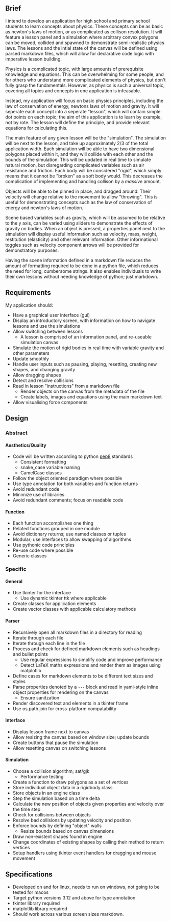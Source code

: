 ## Brief
I intend to develop an application for high school and primary school students to learn concepts about physics. These concepts can be as basic as newton's laws of motion, or as complicated as collison resolution. It will feature a lesson panel and a simulation where arbitrary convex polygons can be moved, collided and spawned to demonstrate semi-realistic physics laws. The lessons and the intial state of the canvas will be defined using parsed markdown files, which will allow for declarative code logic with imperative lesson building.

Physics is a complicated topic, with large amounts of prerequisite knowledge and equations. This can be overwhelming for some people, and for others who understand more complicated elements of physics, but don't fully grasp the fundamentals. However, as physics is such a universal topic, covering all topics and concepts in one application is infeasable.

Instead, my application will focus on basic physics principles, including the law of conservation of energy, newtons laws of motion and gravity. It will seperate each concept into a seperate "lesson", which will contain simple dot points on each topic; the aim of this application is to learn by example, not by rote. The lesson will define the principle, and provide relevant equations for calculating this.

The main feature of any given lesson will be the "simulation". The simulation will be next to the lesson, and take up approximately 2/3 of the total application width. Each simulation will be able to have two dimensional polygons placed within it, and they will collide with each other and the bounds of the simulation. This will be updated in real time to simulate natural motion, but disregarding complicated variables such as air resistance and friction. Each body will be considered "rigid", which simply means that it cannot be "broken" as a soft body would. This decreases the complication of implementing and handling collison by a *massive* amount.

Objects will be able to be pinned in place, and dragged around. Their velocity will change relative to the movement to allow "throwing". This is useful for demonstrating concepts such as the law of conservation of energy and newton's laws of motion.

Scene based variables such as gravity, which will be assumed to be relative to the y axis, can be varied using sliders to demonstrate the effects of gravity on bodies. When an object is pressed, a properties panel next to the simulation will display useful information such as velocity, mass, weight, restitution (elasticity) and other relevant information. Other informational toggles such as velocity component arrows will be provided for demonstratory purposes.

Having the scene information defined in a markdown file reduces the amount of formatting required to be done in a python file, which reduces the need for long, cumbersome strings. It also enables individuals to write their own lessons without needing knowledge of python; just markdown.


## Requirements
My application should:
- Have a graphical user interface (gui)
- Display an introductory screen, with information on how to navigate lessons and use the simulations
- Allow switching between lessons
    - A lesson is comprised of an information panel, and re-useable simulation canvas
- Simulate the motion of rigid bodies in real time with variable gravity and other parameters
- Update smoothly
- Handle user inputs such as pausing, playing, resetting, creating new shapes, and changing gravity
- Allow dragging shapes
- Detect and resolve collisions
- Read in lesson "instructions" from a markdown file
    - Render objects on the canvas from the metadata of the file
    - Create labels, images and equations using the main markdown text
- Allow visualising force components

## Design
### Abstract
#### Aesthetics/Quality
- Code will be written according to python [pep8](https://peps.python.org/pep-0008/) standards
    - Consistent formatting
    - snake_case variable naming
    - CamelCase classes
- Follow the object oriented paradigm where possible
- Use type annotation for both variables and function returns
- Avoid redundant code
- Minimize use of libraries
- Avoid redundant comments; focus on readable code

#### Function
- Each function accomplishes one thing
- Related functions grouped in one module
- Avoid dictionary returns; use named classes or tuples
- Modular; use interfaces to allow swapping of algorithms
- Use pythonic code principles
- Re-use code where possible
- Generic classes

### Specific
#### General
- Use tkinter for the interface
    - Use dynamic tkinter ttk where applicable
- Create classes for application elements
- Create vector classes with applicable calculatory methods
#### Parser
- Recursively open all markdown files in a directory for reading
- Iterate through each file
- Iterate through each line in the file
- Process and check for defined markdown elements such as headings and bullet points
    - Use regular expressions to simplify code and improve performance
    - Detect LaTeX maths expressions and render them as images using matplotlib
- Define cases for markdown elements to be different text sizes and styles
- Parse properties denoted by a `---` block and read in yaml-style inline object properties for rendering on the canvas
    - Ensure sanitzation
- Render discovered text and elements in a tkinter frame
- Use os.path.join for cross-platform compatability
#### Interface
- Display lesson frame next to canvas
- Allow resizing the canvas based on window size; update bounds
- Create buttons that pause the simulation
- Allow resetting canvas on switching lessons

#### Simulation
- Choose a collision algorithm; sat/gjk
    - Performance testing
- Create a function to draw polygons as a set of vertices
- Store individual object data in a rigidbody class
- Store objects in an engine class
- Step the simulation based on a time delta
- Calculate the new position of objects given properties and velocity over the time step
- Check for collisions between objects
- Resolve bad collisions by updating velocity and position
- Enforce bounds by defining "object" walls
    - Resize bounds based on canvas dimensions
- Draw non-existent shapes found in engine
- Change coordinates of existing shapes by calling their method to return vertices
- Setup handlers using tkinter event handlers for dragging and mouse movement

## Specifications
- Developed on and for linux, needs to run on windows, not going to be tested for macos
- Target python versions 3.12 and above for type annotation
- tkinter library required
- matplotlib library required
- Should work across various screen sizes
markdown.